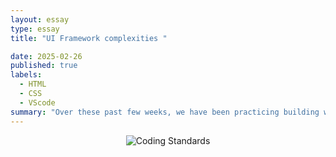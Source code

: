 ```yaml
---
layout: essay
type: essay
title: "UI Framework complexities "

date: 2025-02-26
published: true
labels:
  - HTML
  - CSS
  - VScode
summary: "Over these past few weeks, we have been practicing building websites using HTML and CSS"
---
```


<div style="display: flex; justify-content: center; align-items: center;">
<img src="/" alt="Coding Standards" style="display: block; margin: auto; width: 500 px; height: auto;">
  
</div>

